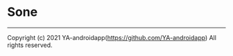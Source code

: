 # Sone

---

Copyright (c) 2021 YA-androidapp(https://github.com/YA-androidapp) All rights reserved.